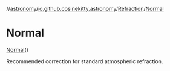 //[astronomy](../../../../index.md)/[io.github.cosinekitty.astronomy](../../index.md)/[Refraction](../index.md)/[Normal](index.md)

# Normal

[Normal](index.md)()

Recommended correction for standard atmospheric refraction.

